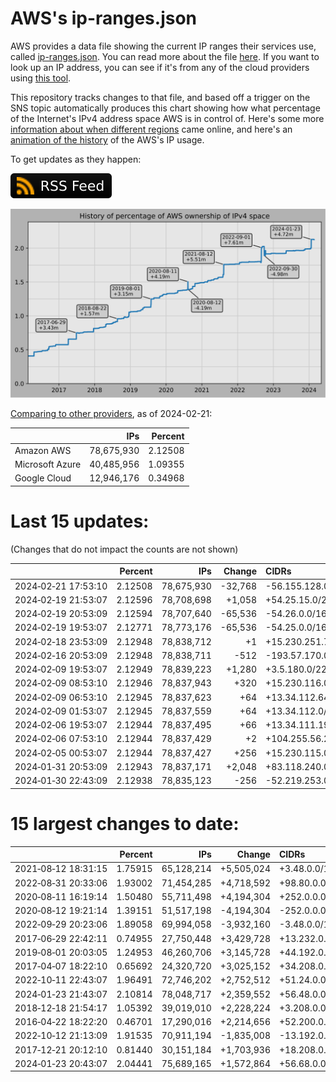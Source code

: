 # AWS's ip-ranges.json

AWS provides a data file showing the current IP ranges their
services use, called [ip-ranges.json](https://ip-ranges.amazonaws.com/ip-ranges.json).
You can read more about the file [here](https://docs.aws.amazon.com/general/latest/gr/aws-ip-ranges.html).
If you want to look up an IP address, you can see if it's from any of the cloud providers using [this tool](https://cloud-ips.s3-us-west-2.amazonaws.com/index.html).

This repository tracks changes to that file, and based off a trigger on the SNS 
topic automatically produces this chart showing how what percentage of the 
Internet's IPv4 address space AWS is in control of.  Here's some 
more [information about when different regions](announces.md) came 
online, and here's an [animation of the history](https://youtu.be/Su25yl7eol8) 
of the AWS's IP usage.

To get updates as they happen:

[![RSS Icon](images/rss_badge.svg)](https://raw.githubusercontent.com/seligman/aws-ip-ranges/master/rss.xml)

![History of AWS](history_count.svg)

[Comparing to other providers](https://github.com/seligman/cloud_sizes), as of 2024-02-21:

| | IPs | Percent |
| --- | ---: | ---: |
| Amazon AWS | 78,675,930 | 2.12508 |
| Microsoft Azure | 40,485,956 | 1.09355 |
| Google Cloud | 12,946,176 | 0.34968 |


# Last 15 updates:

(Changes that do not impact the counts are not shown)

| | Percent | IPs | Change | CIDRs |
| :--- | ---: | ---: | ---: | :--- |
| 2024&#8209;02&#8209;21&nbsp;17:53:10 | 2.12508 | 78,675,930 | -32,768 | -56.155.128.0/17 |
| 2024&#8209;02&#8209;19&nbsp;21:53:07 | 2.12596 | 78,708,698 | +1,058 | +54.25.15.0/24,&nbsp;+54.25.20.0/24,&nbsp;+54.25.82.0/24,&nbsp;... |
| 2024&#8209;02&#8209;19&nbsp;20:53:09 | 2.12594 | 78,707,640 | -65,536 | -54.26.0.0/16 |
| 2024&#8209;02&#8209;19&nbsp;19:53:07 | 2.12771 | 78,773,176 | -65,536 | -54.25.0.0/16 |
| 2024&#8209;02&#8209;18&nbsp;23:53:09 | 2.12948 | 78,838,712 | +1 | +15.230.251.7/32 |
| 2024&#8209;02&#8209;16&nbsp;20:53:09 | 2.12948 | 78,838,711 | -512 | -193.57.170.0/23 |
| 2024&#8209;02&#8209;09&nbsp;19:53:07 | 2.12949 | 78,839,223 | +1,280 | +3.5.180.0/22,&nbsp;+16.12.74.0/24 |
| 2024&#8209;02&#8209;09&nbsp;08:53:10 | 2.12946 | 78,837,943 | +320 | +15.230.116.0/24,&nbsp;+13.34.112.128/26 |
| 2024&#8209;02&#8209;09&nbsp;06:53:10 | 2.12945 | 78,837,623 | +64 | +13.34.112.64/26 |
| 2024&#8209;02&#8209;09&nbsp;01:53:07 | 2.12945 | 78,837,559 | +64 | +13.34.112.0/26 |
| 2024&#8209;02&#8209;06&nbsp;19:53:07 | 2.12944 | 78,837,495 | +66 | +13.34.111.192/26,&nbsp;+15.230.149.2/31 |
| 2024&#8209;02&#8209;06&nbsp;07:53:10 | 2.12944 | 78,837,429 | +2 | +104.255.56.23/32,&nbsp;+104.255.56.24/32 |
| 2024&#8209;02&#8209;05&nbsp;00:53:07 | 2.12944 | 78,837,427 | +256 | +15.230.115.0/24 |
| 2024&#8209;01&#8209;31&nbsp;20:53:09 | 2.12943 | 78,837,171 | +2,048 | +83.118.240.0/21 |
| 2024&#8209;01&#8209;30&nbsp;22:43:09 | 2.12938 | 78,835,123 | -256 | -52.219.253.0/24 |


# 15 largest changes to date:

| | Percent | IPs | Change | CIDRs |
| :--- | ---: | ---: | ---: | :--- |
| 2021&#8209;08&#8209;12&nbsp;18:31:15 | 1.75915 | 65,128,214 | +5,505,024 | +3.48.0.0/12,&nbsp;+35.96.0.0/12,&nbsp;+3.152.0.0/13,&nbsp;... |
| 2022&#8209;08&#8209;31&nbsp;20:33:06 | 1.93002 | 71,454,285 | +4,718,592 | +98.80.0.0/12,&nbsp;+184.32.0.0/12,&nbsp;+13.184.0.0/13,&nbsp;... |
| 2020&#8209;08&#8209;11&nbsp;16:19:14 | 1.50480 | 55,711,498 | +4,194,304 | +252.0.0.0/10 |
| 2020&#8209;08&#8209;12&nbsp;19:21:14 | 1.39151 | 51,517,198 | -4,194,304 | -252.0.0.0/10 |
| 2022&#8209;09&#8209;29&nbsp;20:23:06 | 1.89058 | 69,994,058 | -3,932,160 | -3.48.0.0/12,&nbsp;-35.96.0.0/12,&nbsp;-3.240.0.0/13,&nbsp;... |
| 2017&#8209;06&#8209;29&nbsp;22:42:11 | 0.74955 | 27,750,448 | +3,429,728 | +13.232.0.0/13,&nbsp;+34.240.0.0/13,&nbsp;+35.168.0.0/13,&nbsp;... |
| 2019&#8209;08&#8209;01&nbsp;20:03:05 | 1.24953 | 46,260,706 | +3,145,728 | +44.192.0.0/10,&nbsp;-3.192.0.0/12 |
| 2017&#8209;04&#8209;07&nbsp;18:22:10 | 0.65692 | 24,320,720 | +3,025,152 | +34.208.0.0/12,&nbsp;+34.224.0.0/12,&nbsp;+13.58.0.0/15,&nbsp;... |
| 2022&#8209;10&#8209;11&nbsp;22:43:07 | 1.96491 | 72,746,202 | +2,752,512 | +51.24.0.0/13,&nbsp;+57.104.0.0/13,&nbsp;+51.20.0.0/14,&nbsp;... |
| 2024&#8209;01&#8209;23&nbsp;21:43:07 | 2.10814 | 78,048,717 | +2,359,552 | +56.48.0.0/13,&nbsp;+16.28.0.0/14,&nbsp;+16.64.0.0/14,&nbsp;... |
| 2018&#8209;12&#8209;18&nbsp;21:54:17 | 1.05392 | 39,019,010 | +2,228,224 | +3.208.0.0/12,&nbsp;+3.224.0.0/12,&nbsp;+13.48.0.0/15 |
| 2016&#8209;04&#8209;22&nbsp;18:22:20 | 0.46701 | 17,290,016 | +2,214,656 | +52.200.0.0/13,&nbsp;+52.208.0.0/13,&nbsp;+52.36.0.0/14,&nbsp;... |
| 2022&#8209;10&#8209;12&nbsp;21:13:09 | 1.91535 | 70,911,194 | -1,835,008 | -13.192.0.0/13,&nbsp;-16.28.0.0/14,&nbsp;-40.172.0.0/14,&nbsp;... |
| 2017&#8209;12&#8209;21&nbsp;20:12:10 | 0.81440 | 30,151,184 | +1,703,936 | +18.208.0.0/13,&nbsp;+18.204.0.0/14,&nbsp;+18.224.0.0/14,&nbsp;... |
| 2024&#8209;01&#8209;23&nbsp;20:43:07 | 2.04441 | 75,689,165 | +1,572,864 | +56.68.0.0/14,&nbsp;+56.128.0.0/14,&nbsp;+56.136.0.0/14,&nbsp;... |
